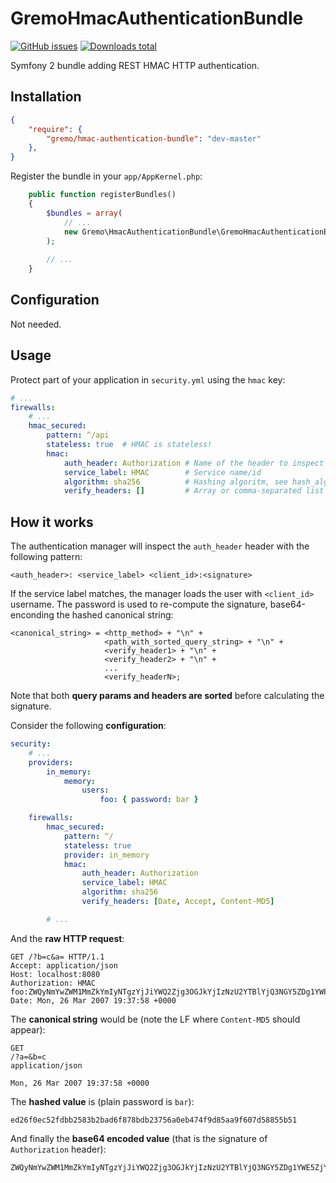 # GremoHmacAuthenticationBundle
[![GitHub issues](https://img.shields.io/github/issues/gremo/GremoHmacAuthenticationBundle.svg?style=flat-square)](https://github.com/gremo/GremoHmacAuthenticationBundle/issues) [![Downloads total](https://img.shields.io/packagist/dt/gremo/hmac-authentication-bundle.svg?style=flat-square)](https://packagist.org/packages/gremo/hmac-authentication-bundle)

Symfony 2 bundle adding REST HMAC HTTP authentication.

## Installation

```json
{
    "require": {
        "gremo/hmac-authentication-bundle": "dev-master"
    },
}
```

Register the bundle in your `app/AppKernel.php`:

```php
    public function registerBundles()
    {
        $bundles = array(
            // ...
            new Gremo\HmacAuthenticationBundle\GremoHmacAuthenticationBundle(),
        );
        
        // ...
    }
```

## Configuration
Not needed.

## Usage
Protect part of your application in `security.yml` using the `hmac` key:

```yml
# ...
firewalls:
    # ...
    hmac_secured:
        pattern: ^/api
        stateless: true  # HMAC is stateless!
        hmac:
            auth_header: Authorization # Name of the header to inspect
            service_label: HMAC        # Service name/id
            algorithm: sha256          # Hashing algoritm, see hash_algos()
            verify_headers: []         # Array or comma-separated list of headers
```

## How it works
The authentication manager will inspect the `auth_header` header with the following pattern:

```
<auth_header>: <service_label> <client_id>:<signature>
```

If the service label matches, the manager loads the user with `<client_id>` username. The password is used to re-compute the signature, base64-enconding the hashed canonical string: 

```
<canonical_string> = <http_method> + "\n" +
                     <path_with_sorted_query_string> + "\n" +
                     <verify_header1> + "\n" +
                     <verify_header2> + "\n" +
                     ...
                     <verify_headerN>;
```

Note that both **query params and headers are sorted** before calculating the signature.

Consider the following **configuration**:

```yml
security:
	# ...
    providers:
        in_memory:
            memory:
                users:
                    foo: { password: bar }

	firewalls:
		hmac_secured:
		    pattern: ^/
		    stateless: true
			provider: in_memory
		    hmac:
		        auth_header: Authorization
		        service_label: HMAC
		        algorithm: sha256
		        verify_headers: [Date, Accept, Content-MD5]

		# ...
```

And the **raw HTTP request**:

```
GET /?b=c&a= HTTP/1.1
Accept: application/json
Host: localhost:8080
Authorization: HMAC foo:ZWQyNmYwZWM1MmZkYmIyNTgzYjJiYWQ2Zjg3OGJkYjIzNzU2YTBlYjQ3NGY5ZDg1YWE5ZjYwN2Q1ODg1NWI1MQ==
Date: Mon, 26 Mar 2007 19:37:58 +0000
```

The **canonical string** would be (note the LF where `Content-MD5` should appear):

```
GET
/?a=&b=c
application/json

Mon, 26 Mar 2007 19:37:58 +0000
```

The **hashed value** is (plain password is `bar`):

```
ed26f0ec52fdbb2583b2bad6f878bdb23756a0eb474f9d85aa9f607d58855b51
```

And finally the **base64 encoded value** (that is the signature of `Authorization` header):

```
ZWQyNmYwZWM1MmZkYmIyNTgzYjJiYWQ2Zjg3OGJkYjIzNzU2YTBlYjQ3NGY5ZDg1YWE5ZjYwN2Q1ODg1NWI1MQ==
```
